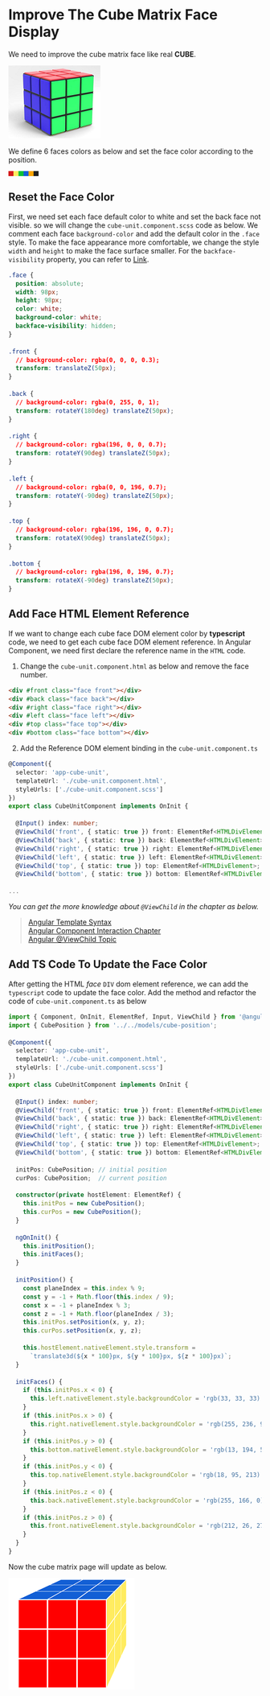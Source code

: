 # Improve The Cube Matrix Face Display

We need to improve the cube matrix face like real __CUBE__.

![REAL CUBE](./images/real_cube.png)

We define 6 faces colors as below and set the face color according to the position.

<div style="display:flex">
    <div style="background: rgb(212, 26, 27); height: 10px; width: 10px"></div>
    <div style="background: rgb(255, 236, 96); height: 10px; width: 10px"></div>
    <div style="background: rgb(13, 194, 55); height: 10px; width: 10px"></div>
    <div style="background: rgb(18, 95, 213); height: 10px; width: 10px"></div>
    <div style="background: orange; height: 10px; width: 10px"></div>
    <div style="background: rgb(33, 33, 33); height: 10px; width: 10px"></div>
</div>

## Reset the Face Color

First, we need set each face default color to white and set the back face not visible. so we will change the `cube-unit.component.scss` code as below. We comment each face `background-color` and add the default color in the `.face` style. To make the face appearance more comfortable, we change the style `width` and `height` to make the face surface smaller. For the `backface-visibility` property, you can refer to [Link](https://www.runoob.com/cssref/css3-pr-backface-visibility.html).

``` css
.face {
  position: absolute;
  width: 98px;
  height: 98px;
  color: white;
  background-color: white;
  backface-visibility: hidden;
}

.front {
  // background-color: rgba(0, 0, 0, 0.3);
  transform: translateZ(50px);
}

.back {
  // background-color: rgba(0, 255, 0, 1);
  transform: rotateY(180deg) translateZ(50px);
}

.right {
  // background-color: rgba(196, 0, 0, 0.7);
  transform: rotateY(90deg) translateZ(50px);
}

.left {
  // background-color: rgba(0, 0, 196, 0.7);
  transform: rotateY(-90deg) translateZ(50px);
}

.top {
  // background-color: rgba(196, 196, 0, 0.7);
  transform: rotateX(90deg) translateZ(50px);
}

.bottom {
  // background-color: rgba(196, 0, 196, 0.7);
  transform: rotateX(-90deg) translateZ(50px);
}

```

## Add Face HTML Element Reference

If we want to change each cube face DOM element color by __typescript__ code, we need to get each cube face DOM element reference. In Angular Component, we need first declare the reference name in the `HTML` code.  

1. Change the `cube-unit.component.html` as below and remove the face number.

``` html
<div #front class="face front"></div>
<div #back class="face back"></div>
<div #right class="face right"></div>
<div #left class="face left"></div>
<div #top class="face top"></div>
<div #bottom class="face bottom"></div>
```

2. Add the Reference DOM element binding in the `cube-unit.component.ts`

``` ts
@Component({
  selector: 'app-cube-unit',
  templateUrl: './cube-unit.component.html',
  styleUrls: ['./cube-unit.component.scss']
})
export class CubeUnitComponent implements OnInit {

  @Input() index: number;
  @ViewChild('front', { static: true }) front: ElementRef<HTMLDivElement>;
  @ViewChild('back', { static: true }) back: ElementRef<HTMLDivElement>;
  @ViewChild('right', { static: true }) right: ElementRef<HTMLDivElement>;
  @ViewChild('left', { static: true }) left: ElementRef<HTMLDivElement>;
  @ViewChild('top', { static: true }) top: ElementRef<HTMLDivElement>;
  @ViewChild('bottom', { static: true }) bottom: ElementRef<HTMLDivElement>;

...
```

_You can get the more knowledge about `@ViewChild` in the chapter as below._

> [Angular Template Syntax](https://angular.io/guide/template-syntax)  
> [Angular Component Interaction Chapter](https://angular.io/guide/component-interaction#component-interaction)  
> [Angular @ViewChild Topic](https://angular.io/api/core/ViewChild)  

## Add TS Code To Update the Face Color

After getting the HTML _face_ `DIV` dom element reference, we can add the `typescript` code to update the face color. Add the method and refactor the code of `cube-unit.component.ts` as below

``` ts
import { Component, OnInit, ElementRef, Input, ViewChild } from '@angular/core';
import { CubePosition } from '../../models/cube-position';

@Component({
  selector: 'app-cube-unit',
  templateUrl: './cube-unit.component.html',
  styleUrls: ['./cube-unit.component.scss']
})
export class CubeUnitComponent implements OnInit {

  @Input() index: number;
  @ViewChild('front', { static: true }) front: ElementRef<HTMLDivElement>;
  @ViewChild('back', { static: true }) back: ElementRef<HTMLDivElement>;
  @ViewChild('right', { static: true }) right: ElementRef<HTMLDivElement>;
  @ViewChild('left', { static: true }) left: ElementRef<HTMLDivElement>;
  @ViewChild('top', { static: true }) top: ElementRef<HTMLDivElement>;
  @ViewChild('bottom', { static: true }) bottom: ElementRef<HTMLDivElement>;

  initPos: CubePosition; // initial position
  curPos: CubePosition;  // current position

  constructor(private hostElement: ElementRef) {
    this.initPos = new CubePosition();
    this.curPos = new CubePosition();
  }

  ngOnInit() {
    this.initPosition();
    this.initFaces();
  }

  initPosition() {
    const planeIndex = this.index % 9;
    const y = -1 + Math.floor(this.index / 9);
    const x = -1 + planeIndex % 3;
    const z = -1 + Math.floor(planeIndex / 3);
    this.initPos.setPosition(x, y, z);
    this.curPos.setPosition(x, y, z);

    this.hostElement.nativeElement.style.transform =
      `translate3d(${x * 100}px, ${y * 100}px, ${z * 100}px)`;
  }

  initFaces() {
    if (this.initPos.x < 0) {
      this.left.nativeElement.style.backgroundColor = 'rgb(33, 33, 33)';
    }
    if (this.initPos.x > 0) {
      this.right.nativeElement.style.backgroundColor = 'rgb(255, 236, 96)';
    }
    if (this.initPos.y > 0) {
      this.bottom.nativeElement.style.backgroundColor = 'rgb(13, 194, 55)';
    }
    if (this.initPos.y < 0) {
      this.top.nativeElement.style.backgroundColor = 'rgb(18, 95, 213)';
    }
    if (this.initPos.z < 0) {
      this.back.nativeElement.style.backgroundColor = 'rgb(255, 166, 0)';
    }
    if (this.initPos.z > 0) {
      this.front.nativeElement.style.backgroundColor = 'rgb(212, 26, 27)';
    }
  }
}
```

Now the cube matrix page will update as below.

![CUBE UPDATE](./images/cube_update.png)